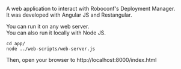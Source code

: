 A web application to interact with Roboconf's Deployment Manager.  
It was developed with Angular JS and Restangular.

You can run it on any web server.  
You can also run it locally with Node JS.

	cd app/
	node ../web-scripts/web-server.js

Then, open your browser to http://localhost:8000/index.html
